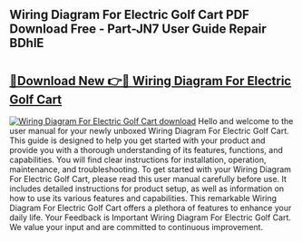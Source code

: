 ## Wiring Diagram For Electric Golf Cart PDF Download Free - Part-JN7 User Guide Repair BDhlE

# <h2><a href="http://dfumj2.blite.top/?on=Wiring+Diagram+For+Electric+Golf+Cart">🔗Download New 👉🔴 Wiring Diagram For Electric Golf Cart</a></h2>

[![Wiring Diagram For Electric Golf Cart download](https://i.imgur.com/lujVjoI.png)](http://dfumj2.blite.top/?on=Wiring+Diagram+For+Electric+Golf+Cart)
Hello and welcome to the user manual for your newly unboxed Wiring Diagram For Electric Golf Cart. This guide is designed to help you get started with your product and provide you with a thorough understanding of its features, functions, and capabilities. You will find clear instructions for installation, operation, maintenance, and troubleshooting. To get started with your Wiring Diagram For Electric Golf Cart, please read this user manual carefully before use. It includes detailed instructions for product setup, as well as information on how to use its various features and capabilities. This remarkable Wiring Diagram For Electric Golf Cart offers a plethora of features to enhance your daily life. Your Feedback is Important Wiring Diagram For Electric Golf Cart. We value your input and are committed to continuous improvement.
